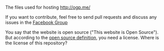 The files used for hosting http://ogp.me/

If you want to contribute, feel free to send pull requests and discuss any issues in the [Facebook Group](https://www.facebook.com/groups/opengraph/)

You say that the website is open source ("This website is Open Source"). But according to the [open source definition](https://opensource.org/osd), you need a license. Where is the license of this repository?
